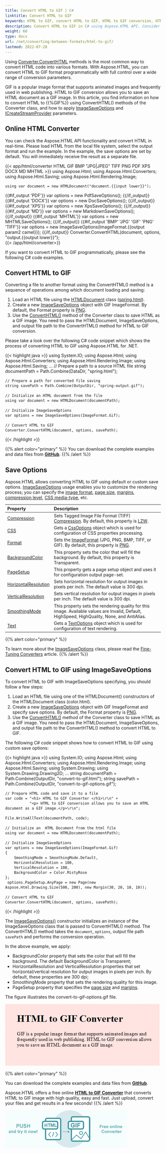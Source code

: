 ```yaml
---
title: Convert HTML to GIF | C#
linktitle: Convert HTML to GIF
keywords: HTML to GIF, convert HTML to GIF, HTML to GIF conversion, HTML to GIF converter, save options, online converter, c# code
description: Convert HTML to GIF in C# using Aspose.HTML API. Consider various HTML to GIF conversion scenarios in C# examples. Try online HTML Converter.
weight: 60
type: docs
url: /net/converting-between-formats/html-to-gif/
lastmod: 2022-07-28
---
```

<link href="./../../style.css" rel="stylesheet" type="text/css" />

Using [Converter.ConvertHTML](https://reference.aspose.com/html/net/aspose.html.converters/converter/converthtml/) methods is the most common way to convert HTML code into various formats. With Aspose.HTML, you can convert HTML to GIF format programmatically with full control over a wide range of conversion parameters. 

GIF is a popular image format that supports animated images and frequently used in web publishing. HTML to GIF conversion allows you to save an HTML document as a GIF image. In this article, you find information on how to convert  HTML to {{%GIF%}} using ConvertHTML() methods of the Converter class, and how to apply [ImageSaveOptions](https://reference.aspose.com/html/net/aspose.html.saving/imagesaveoptions/) and [ICreateStreamProvider](https://reference.aspose.com/html/net/aspose.html.io/icreatestreamprovider/) parameters.


## **Online HTML Converter**

You can check the Aspose.HTML API functionality and convert HTML in real-time. Please load HTML from the local file system, select the output format and run the example. In the example, the save options are set by default. You will immediately receive the result as a separate file.

{{< app/html/converter HTML GIF BMP "JPG|JPEG" TIFF PNG  PDF XPS DOCX MD MHTML >}}
using Aspose.Html;
using Aspose.Html.Converters;
using Aspose.Html.Saving;
using Aspose.Html.Rendering.Image;

    using var document = new HTMLDocument("document.{{input lower}}");
{{#if_output 'PDF'}}
    var options = new PdfSaveOptions();
{{/if_output}}
{{#if_output 'DOCX'}}
    var options = new DocSaveOptions();
{{/if_output}}
{{#if_output 'XPS'}}
    var options = new XpsSaveOptions();
{{/if_output}}
{{#if_output 'MD'}}
    var options = new MarkdownSaveOptions();
{{/if_output}}
{{#if_output 'MHTML'}}
    var options = new MHTMLSaveOptions();
{{/if_output}}
{{#if_output 'BMP' 'JPG' 'GIF' 'PNG' 'TIFF'}}
    var options = new ImageSaveOptions(ImageFormat.{{output param2 camel}});
{{/if_output}}
    Converter.ConvertHTML(document, options, "output.{{output lower}}");   
{{< /app/html/converter>}}

If you want to convert HTML to GIF programmatically, please see the following C# code examples.

## **Convert HTML to GIF**
Converting a file to another format using the ConvertHTML() method is a sequence of operations among which document loading and saving:

1. Load an HTML file using the [HTMLDocument](https://reference.aspose.com/html/net/aspose.html/htmldocument/) class ([spring.html](/html/net/converting-between-formats/html-to-pdf/spring.html)).
1. Create a new [ImageSaveOptions](https://reference.aspose.com/html/net/aspose.html.saving/imagesaveoptions/) object with GIF ImageFormat. By default, the Format property is [PNG](https://reference.aspose.com/html/net/aspose.html.rendering.image/imageformat/).
1. Use the [ConvertHTML()](https://reference.aspose.com/html/net/aspose.html.converters/converter/converthtml/) method of the Converter class to save HTML as a GIF image. You need to pass the HTMLDocument, ImageSaveOptions, and output file path to the ConvertHTML() method for HTML to GIF conversion.

Please take a look over the following C# code snippet which shows the process of converting HTML to GIF using Aspose.HTML for .NET.

{{< highlight java >}}
using System.IO;
using Aspose.Html;
using Aspose.Html.Converters;
using Aspose.Html.Rendering.Image;
using Aspose.Html.Saving;
...
    // Prepare a path to a source HTML file
    string documentPath = Path.Combine(DataDir, "spring.html");

    // Prepare a path for converted file saving 
    string savePath = Path.Combine(OutputDir, "spring-output.gif");
    
    // Initialize an HTML document from the file
    using var document = new HTMLDocument(documentPath);
    
    // Initialize ImageSaveOptions 
    var options = new ImageSaveOptions(ImageFormat.Gif);
    
    // Convert HTML to GIF
    Converter.ConvertHTML(document, options, savePath);
{{< /highlight >}}

{{% alert color="primary" %}} 
You can download the complete examples and data files from [**GitHub**](https://github.com/aspose-html/Aspose.HTML-Documentation/tree/main/content/tests-net).
{{% /alert %}}

## **Save Options**
Aspose.HTML allows converting HTML to GIF using default or custom save options. [ImageSaveOptions](https://reference.aspose.com/html/net/aspose.html.saving/imagesaveoptions/) usage enables you to customize the rendering process; you can specify the [image format](https://reference.aspose.com/html/net/aspose.html.rendering.image/imageformat/), [page size](https://reference.aspose.com/html/net/aspose.html.rendering/renderingoptions/pagesetup/), [margins](https://reference.aspose.com/html/net/aspose.html.drawing/page/margin/), [compression level](https://reference.aspose.com/html/net/aspose.html.rendering.image/compression/), [CSS media-type](https://reference.aspose.com/html/net/aspose.html.rendering/mediatype/), etc. 

| Property                                                     | Description                                                  |
| :----------------------------------------------------------- | :----------------------------------------------------------- |
| [Compression](https://reference.aspose.com/html/net/aspose.html.rendering.image/compression/) | Sets Tagged Image File Format (TIFF) [Compression](https://reference.aspose.com/html/net/aspose.html.rendering.image/compression/). By default, this property is [LZW](https://reference.aspose.com/html/net/aspose.html.rendering.image/compression/). |
| [CSS](https://reference.aspose.com/html/net/aspose.html.rendering/mediatype/) | Gets a [CssOptions](https://reference.aspose.com/html/net/aspose.html.rendering/cssoptions/) object which is used for configuration of CSS properties processing. |
| [Format](https://reference.aspose.com/html/net/aspose.html.rendering.image/imageformat/) | Sets the [ImageFormat](https://reference.aspose.com/html/net/aspose.html.rendering.image/imageformat/) (JPG, PNG, BMP, TIFF, or GIF). By default, this property is [PNG](https://reference.aspose.com/html/net/aspose.html.rendering.image/imageformat/). |
| [BackgroundColor](https://reference.aspose.com/html/net/aspose.html.rendering/renderingoptions/backgroundcolor/) | This property sets the color that will fill the background. By default, this property is Transparent. |
| [PageSetup](https://reference.aspose.com/html/net/aspose.html.rendering/renderingoptions/pagesetup/) | This property gets a page setup object and uses it for configuration output page-set. |
| [HorizontalResolution](https://reference.aspose.com/html/net/aspose.html.rendering.image/imagerenderingoptions/horizontalresolution/) | Sets horizontal resolution for output images in pixels per inch. The default value is 300 dpi. |
| [VerticalResolution](https://reference.aspose.com/html/net/aspose.html.rendering.image/imagerenderingoptions/verticalresolution/) | Sets vertical resolution for output images in pixels per inch. The default value is 300 dpi. |
| [SmoothingMode](https://reference.aspose.com/html/net/aspose.html.rendering.image/imagerenderingoptions/smoothingmode/) | This property sets the rendering quality for this image.  Available values are Invalid, Default, HighSpeed, HighQuality, None, and AntiAlias. |
| [Text](https://reference.aspose.com/html/net/aspose.html.rendering.image/imagerenderingoptions/text/) | Gets a [TextOptions](https://reference.aspose.com/html/net/aspose.html.rendering.image/textoptions/) object which is used for configuration of text rendering. |

{{% alert color="primary" %}} 

To learn more about the [ImageSaveOptions](https://reference.aspose.com/html/net/aspose.html.saving/imagesaveoptions/) class, please read the [Fine-Tuning Converters](/html/net/converting-between-formats/fine-tuning-converters/) article.
{{% /alert %}}

## **Convert HTML to GIF using ImageSaveOptions**

To convert HTML to GIF with ImageSaveOptions specifying, you should follow a few steps: 

1. Load an HTML file using one of the HTMLDocument() constructors of the HTMLDocument class (color.html). 
1. Create a new [ImageSaveOptions](https://reference.aspose.com/html/net/aspose.html.saving/imagesaveoptions/) object with GIF ImageFormat and specify save options. By default, the Format property is [PNG](https://reference.aspose.com/html/net/aspose.html.rendering.image/imageformat/).
1. Use the [ConvertHTML()](https://reference.aspose.com/html/net/aspose.html.converters/converter/converthtml/) method of the  Converter class to save HTML as a GIF image. You need to pass the HTMLDocument, ImageSaveOptions, and output file path to the ConvertHTML() method to convert HTML to GIF.

The following C# code snippet shows how to convert HTML to GIF using custom save options:

{{< highlight java >}}
using System.IO;
using Aspose.Html;
using Aspose.Html.Converters;
using Aspose.Html.Rendering.Image;
using Aspose.Html.Saving;
using System.Drawing;
using System.Drawing.Drawing2D;
...
    string documentPath = Path.Combine(OutputDir, "convert-to-gif.html");
    string savePath = Path.Combine(OutputDir, "convert-to-gif-options.gif");

    // Prepare HTML code and save it to a file
    var code = "<h1> HTML to GIF Converter </h1>\r\n" +
               "<p> HTML to GIF conversion allows you to save an HTML document as a GIF image.</p>\r\n";
    
    File.WriteAllText(documentPath, code);
    
    // Initialize an  HTML Document from the html file
    using var document = new HTMLDocument(documentPath);
    
    // Initialize ImageSaveOptions 
    var options = new ImageSaveOptions(ImageFormat.Gif)
    {
        SmoothingMode = SmoothingMode.Default,
        HorizontalResolution = 100,
        VerticalResolution = 100,
        BackgroundColor = Color.MistyRose
    };
     options.PageSetup.AnyPage = new Page(new Aspose.Html.Drawing.Size(500, 200), new Margin(30, 20, 10, 10));
    
    // Convert HTML to GIF
    Converter.ConvertHTML(document, options, savePath);   
{{< /highlight >}}

The [ImageSaveOptions()](https://reference.aspose.com/html/net/aspose.html.saving/imagesaveoptions/imagesaveoptions/) constructor initializes an instance of the ImageSaveOptions class that is passed to ConvertHTML() method. The ConvertHTML() method takes the `document`, `options`,  output file path `savePath` and performs the conversion operation.

In the above example, we apply:
 - BackgroundColor property that sets the color that will fill the background. The default BackgroundColor is Transparent;
 - HorizontalResolution and VerticalResolution properties that set horizontal/vertical resolution for output images in pixels per inch. By default, these properties are 300 dpi;
 - SmoothingMode property that sets the rendering quality for this image.
 -  PageSetup property that specifies the [page size](https://reference.aspose.com/html/net/aspose.html.rendering/renderingoptions/pagesetup/) and [margins](https://reference.aspose.com/html/net/aspose.html.drawing/page/margin/).



The figure illustrates the convert-to-gif-options.gif file.

![Text "convert-to-gif-options.gif image"](convert-to-gif-options.gif#center)

{{% alert color="primary" %}}

You can download the complete examples and data files from [**GitHub**](https://github.com/aspose-html/Aspose.HTML-Documentation/tree/main/content/tests-net).

Aspose.HTML offers a free online <a href="https://products.aspose.app/html/conversion/html-to-gif" target="_blank">**HTML to GIF Converter**</a> that converts HTML to GIF image with high quality, easy and fast. Just upload, convert your files and get results in a few seconds!
{{% /alert %}}

<a href="https://products.aspose.app/html/conversion/html-to-gif" target="_blank">![Text "Banner HTML to GIF Converter"](html-to-gif.png#center)</a>





